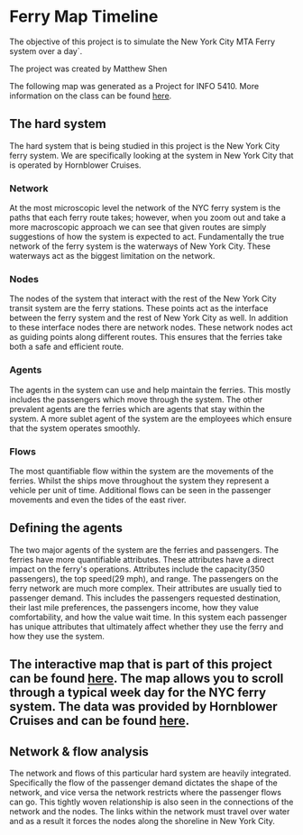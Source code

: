 # Ferry Map Timeline
The objective of this project is to simulate the New York City MTA Ferry system over a day`.

The project was created by Matthew Shen

The following map was generated as a Project for INFO 5410. More information on the class can be found [here](https://classes.cornell.edu/browse/roster/FA20/class/INFO/5410).

## The hard system
The hard system that is being studied in this project is the New York City ferry system. We are specifically looking at the system in New York City that is operated by Hornblower Cruises.

### Network
At the most microscopic level the network of the NYC ferry system is the paths that each ferry route takes; however, when you zoom out and take a more macroscopic approach we can see that given routes are simply suggestions of how the system is expected to act. Fundamentally the true network of the ferry system is the waterways of New York City. These waterways act as the biggest limitation on the network.

### Nodes
The nodes of the system that interact with the rest of the New York City transit system are the ferry stations. These points act as the interface between the ferry system and the rest of New York City as well. In addition to these interface nodes there are network nodes. These network nodes act as guiding points along different routes. This ensures that the ferries take both a safe and efficient route.

### Agents
The agents in the system can use and help maintain the ferries. This mostly includes the passengers which move through the system. The other prevalent agents are the ferries which are agents that stay within the system. A more sublet agent of the system are the employees which ensure that the system operates smoothly.

### Flows
The most quantifiable flow within the system are the movements of the ferries. Whilst the ships move throughout the system they represent a vehicle per unit of time. Additional flows can be seen in the passenger movements and even the tides of the east river.

## Defining the agents
The two major agents of the system are the ferries and passengers. The ferries have more quantifiable attributes. These attributes have a direct impact on the ferry's operations. Attributes include the capacity(350 passengers), the top speed(29 mph), and range. The passengers on the ferry network are much more complex. Their attributes are usually tied to passenger demand. This includes the passengers requested destination, their last mile preferences, the passengers income, how they value comfortability, and how the value wait time. In this system each passenger has unique attributes that ultimately affect whether they use the ferry and how they use the system.

## The interactive map that is part of this project can be found [here](https://matthewdshen.github.io/ferry_web_map/). The map allows you to scroll through a typical week day for the NYC ferry system. The data was provided by Hornblower Cruises and can be found [here](http://nycferry.connexionz.net/rtt/public/utility/gtfs.aspx).

## Network & flow analysis
The network and flows of this particular hard system are heavily integrated. Specifically the flow of the passenger demand dictates the shape of the network, and vice versa the network restricts where the passenger flows can go. This tightly woven relationship is also seen in the connections of the network and the nodes. The links within the network must travel over water and as a result it forces the nodes along the shoreline in New York City.
